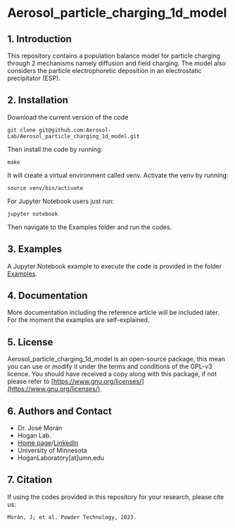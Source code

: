 # Aerosol_particle_charging_1d_model

## 1. Introduction

This repository contains a population balance model for particle charging through 2 mechanisms namely diffusion and field charging. The model also considers  the particle electrophoretic deposition in an electrostatic precipitator (ESP).

## 2. Installation

Download the current version of the code

    git clone git@github.com:Aerosol-Lab/Aerosol_particle_charging_1d_model.git
    
Then install the code by running:
	
    make
	
It will create a virtual environment called venv. Activate the venv by running:

    source venv/bin/activate

For Jupyter Notebook users just run:

    jupyter notebook

Then navigate to the Examples folder and run the codes.

## 3. Examples

A Jupyter Notebook example to execute the code is provided in the folder [Examples](https://github.com/Aerosol-Lab/Bidimensional_DMA_APS_inversion/tree/main/Examples).

## 4. Documentation

More documentation including the reference article will be included later. For the moment the examples are self-explained.

## 5. License

Aerosol_particle_charging_1d_model is an open-source package, this mean you can use or modify it under the terms and conditions of the GPL-v3 licence. You should have received a copy along with this package, if not please refer to [https://www.gnu.org/licenses/](https://www.gnu.org/licenses/).

## 6. Authors and Contact

* Dr. José Morán
* Hogan Lab.
* [Home page](https://hoganlab.umn.edu/)/[LinkedIn](https://www.linkedin.com/in/hogan-lab-994a3a246/)
* University of Minnesota
* HoganLaboratory[at]umn.edu

## 7. Citation

If using the codes provided in this repository for your research, please cite us:

    Morán, J; et al. Powder Technology, 2023.
